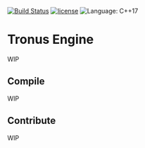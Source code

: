 [![Build Status](https://travis-ci.org/manimax3/Tronus.svg?branch=master)](https://travis-ci.org/manimax3/Tronus)
[![license](https://img.shields.io/github/license/mashape/apistatus.svg)](https://github.com/manimax3/Tronus/blob/master/LICENSE)
![Language: C++17](https://img.shields.io/badge/language-C%2B%2B17-0afce4.svg)

# Tronus Engine

WIP

## Compile

WIP

## Contribute

WIP

